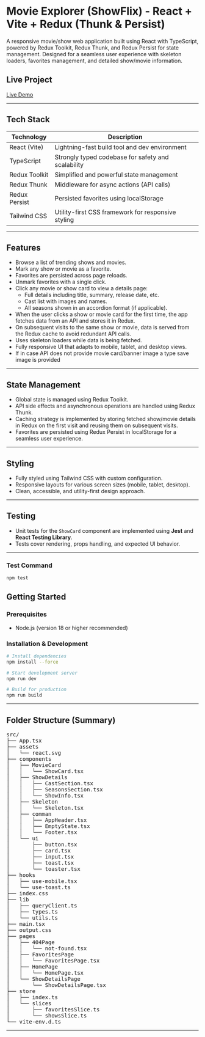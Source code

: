 # Movie Explorer (ShowFlix) - React + Vite + Redux (Thunk & Persist)

A responsive movie/show web application built using React with TypeScript, powered by Redux Toolkit, Redux Thunk, and Redux Persist for state management. Designed for a seamless user experience with skeleton loaders, favorites management, and detailed show/movie information.

## Live Project

[Live Demo](http://ec2-13-232-127-207.ap-south-1.compute.amazonaws.com/)

---

## Tech Stack

| Technology         | Description                                                                 |
|--------------------|-----------------------------------------------------------------------------|
| React (Vite)       | Lightning-fast build tool and dev environment                               |
| TypeScript         | Strongly typed codebase for safety and scalability                          |
| Redux Toolkit      | Simplified and powerful state management                                    |
| Redux Thunk        | Middleware for async actions (API calls)                                    |
| Redux Persist      | Persisted favorites using localStorage                                      |
| Tailwind CSS       | Utility-first CSS framework for responsive styling                          |

---

## Features

- Browse a list of trending shows and movies.
- Mark any show or movie as a favorite.
- Favorites are persisted across page reloads.
- Unmark favorites with a single click.
- Click any movie or show card to view a details page:
  - Full details including title, summary, release date, etc.
  - Cast list with images and names.
  - All seasons shown in an accordion format (if applicable).
- When the user clicks a show or movie card for the first time, the app fetches data from an API and stores it in Redux.
- On subsequent visits to the same show or movie, data is served from the Redux cache to avoid redundant API calls.
- Uses skeleton loaders while data is being fetched.
- Fully responsive UI that adapts to mobile, tablet, and desktop views.
- If in case API does not provide movie card/banner image a type save image is provided

---

## State Management

- Global state is managed using Redux Toolkit.
- API side effects and asynchronous operations are handled using Redux Thunk.
- Caching strategy is implemented by storing fetched show/movie details in Redux on the first visit and reusing them on subsequent visits.
- Favorites are persisted using Redux Persist in localStorage for a seamless user experience.

---

## Styling

- Fully styled using Tailwind CSS with custom configuration.
- Responsive layouts for various screen sizes (mobile, tablet, desktop).
- Clean, accessible, and utility-first design approach.

---

## Testing

- Unit tests for the `ShowCard` component are implemented using **Jest** and **React Testing Library**.
- Tests cover rendering, props handling, and expected UI behavior.

---
### Test Command
```bash
npm test
```



## Getting Started

### Prerequisites

- Node.js (version 18 or higher recommended)

### Installation & Development

```bash
# Install dependencies
npm install --force

# Start development server
npm run dev

# Build for production
npm run build

```


---

## Folder Structure (Summary)
<pre>src/
├── App.tsx
├── assets
│   └── react.svg
├── components
│   ├── MovieCard
│   │   └── ShowCard.tsx
│   ├── ShowDetails
│   │   ├── CastSection.tsx
│   │   ├── SeasonsSection.tsx
│   │   └── ShowInfo.tsx
│   ├── Skeleton
│   │   └── Skeleton.tsx
│   ├── comman
│   │   ├── AppHeader.tsx
│   │   ├── EmptyState.tsx
│   │   └── Footer.tsx
│   └── ui
│       ├── button.tsx
│       ├── card.tsx
│       ├── input.tsx
│       ├── toast.tsx
│       └── toaster.tsx
├── hooks
│   ├── use-mobile.tsx
│   └── use-toast.ts
├── index.css
├── lib
│   ├── queryClient.ts
│   ├── types.ts
│   └── utils.ts
├── main.tsx
├── output.css
├── pages
│   ├── 404Page
│   │   └── not-found.tsx
│   ├── FavoritesPage
│   │   └── FavoritesPage.tsx
│   ├── HomePage
│   │   └── HomePage.tsx
│   └── ShowDetailsPage
│       └── ShowDetailsPage.tsx
├── store
│   ├── index.ts
│   └── slices
│       ├── favoritesSlice.ts
│       └── showsSlice.ts
└── vite-env.d.ts
</pre>

---



